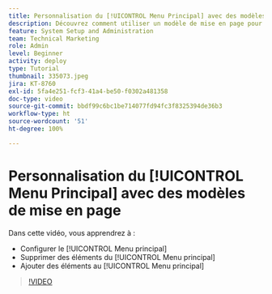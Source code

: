 ```yaml
---
title: Personnalisation du [!UICONTROL Menu Principal] avec des modèles de mise en page
description: Découvrez comment utiliser un modèle de mise en page pour personnaliser le [!UICONTROL Menu principal].
feature: System Setup and Administration
team: Technical Marketing
role: Admin
level: Beginner
activity: deploy
type: Tutorial
thumbnail: 335073.jpeg
jira: KT-8760
exl-id: 5fa4e251-fcf3-41a4-be50-f0302a481358
doc-type: video
source-git-commit: bbdf99c6bc1be714077fd94fc3f8325394de36b3
workflow-type: ht
source-wordcount: '51'
ht-degree: 100%

---
```


# Personnalisation du [!UICONTROL Menu Principal] avec des modèles de mise en page

Dans cette vidéo, vous apprendrez à :

* Configurer le [!UICONTROL Menu principal]
* Supprimer des éléments du [!UICONTROL Menu principal]
* Ajouter des éléments au [!UICONTROL Menu principal]


>[!VIDEO](https://video.tv.adobe.com/v/3432312/?quality=12&learn=on&enablevpops=1&captions=fre_fr)
